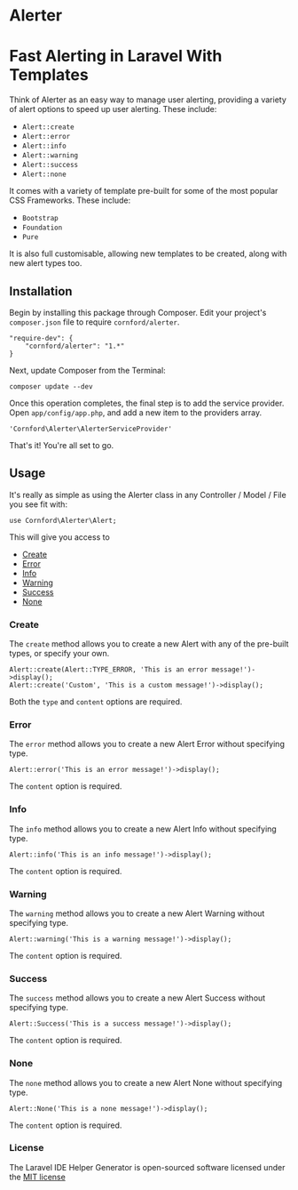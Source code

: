 Alerter
=======

# Fast Alerting in Laravel With Templates

Think of Alerter as an easy way to manage user alerting, providing a variety of alert options to speed up user alerting. These include:

- `Alert::create`
- `Alert::error`
- `Alert::info`
- `Alert::warning`
- `Alert::success`
- `Alert::none`

It comes with a variety of template pre-built for some of the most popular CSS Frameworks. These include:

- `Bootstrap`
- `Foundation`
- `Pure`

It is also full customisable, allowing new templates to be created, along with new alert types too.

## Installation

Begin by installing this package through Composer. Edit your project's `composer.json` file to require `cornford/alerter`.

	"require-dev": {
		"cornford/alerter": "1.*"
	}

Next, update Composer from the Terminal:

    composer update --dev

Once this operation completes, the final step is to add the service provider. Open `app/config/app.php`, and add a new item to the providers array.

    'Cornford\Alerter\AlerterServiceProvider'

That's it! You're all set to go.

## Usage

It's really as simple as using the Alerter class in any Controller / Model / File you see fit with:

    use Cornford\Alerter\Alert;

This will give you access to

- [Create](#create)
- [Error](#error)
- [Info](#info)
- [Warning](#warning)
- [Success](#success)
- [None](#none)

### Create

The `create` method allows you to create a new Alert with any of the pre-built types, or specify your own.

    Alert::create(Alert::TYPE_ERROR, 'This is an error message!')->display();
    Alert::create('Custom', 'This is a custom message!')->display();

Both the `type` and `content` options are required.

### Error

The `error` method allows you to create a new Alert Error without specifying type.

    Alert::error('This is an error message!')->display();

The `content` option is required.

### Info

The `info` method allows you to create a new Alert Info without specifying type.

    Alert::info('This is an info message!')->display();

The `content` option is required.

### Warning

The `warning` method allows you to create a new Alert Warning without specifying type.

    Alert::warning('This is a warning message!')->display();

The `content` option is required.

### Success

The `success` method allows you to create a new Alert Success without specifying type.

    Alert::Success('This is a success message!')->display();

The `content` option is required.

### None

The `none` method allows you to create a new Alert None without specifying type.

    Alert::None('This is a none message!')->display();

The `content` option is required.

### License

The Laravel IDE Helper Generator is open-sourced software licensed under the [MIT license](http://opensource.org/licenses/MIT)